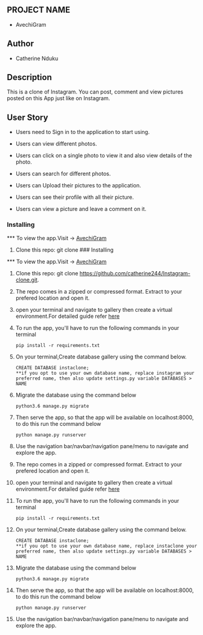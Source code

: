## PROJECT NAME 
 - AvechiGram

 ## Author 
 - Catherine Nduku 

 ## Description 

 This is a clone of Instagram. You can post, comment and view pictures posted on this App just like on Instagram.

 ## User Story
- Users need to Sign in to the application to start using.

- Users can view different photos.

- Users can click on a single photo to view it and also view details of the photo.

- Users can search for different photos.

- Users can Upload their pictures to the application.

- Users can see their profile with all their picture.

- Users can view  a picture and leave a comment on it.




### Installing

*** To view the app.Visit -> [AvechiGram](http://avechigram.herokuapp.com/instagram/)

1. Clone this repo: git clone ### Installing

*** To view the app.Visit -> [AvechiGram](http://avechigram.herokuapp.com/instagram/)

1. Clone this repo: git clone https://github.com/catherine244/Instagram-clone.git.
2. The repo comes in a zipped or compressed format. Extract to your prefered location and open it.
3. open your terminal and navigate to gallery then create a virtual environment.For detailed guide refer  [here](https://packaging.python.org/guides/installing-using-pip-and-virtualenv/)
3. To run the app, you'll have to run the following commands in your terminal
    
    
       pip install -r requirements.txt
4. On your terminal,Create database gallery using the command below.


       CREATE DATABASE instaclone; 
       **if you opt to use your own database name, replace instagram your preferred name, then also update settings.py variable DATABASES > NAME

5. Migrate the database using the command below


       python3.6 manage.py migrate
6. Then serve the app, so that the app will be available on localhost:8000, to do this run the command below


       python manage.py runserver
7. Use the navigation bar/navbar/navigation pane/menu to navigate and explore the app.

2. The repo comes in a zipped or compressed format. Extract to your prefered location and open it.
3. open your terminal and navigate to gallery then create a virtual environment.For detailed guide refer  [here](https://packaging.python.org/guides/installing-using-pip-and-virtualenv/)
3. To run the app, you'll have to run the following commands in your terminal
    
    
       pip install -r requirements.txt
4. On your terminal,Create database gallery using the command below.


       CREATE DATABASE instaclone; 
       **if you opt to use your own database name, replace instaclone your preferred name, then also update settings.py variable DATABASES > NAME

5. Migrate the database using the command below


       python3.6 manage.py migrate
6. Then serve the app, so that the app will be available on localhost:8000, to do this run the command below


       python manage.py runserver
7. Use the navigation bar/navbar/navigation pane/menu to navigate and explore the app.


